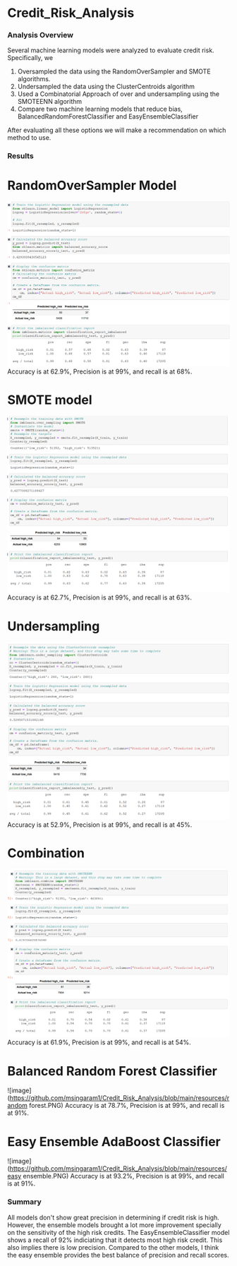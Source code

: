 # Credit_Risk_Analysis

### Analysis Overview
Several machine learning models were analyzed to evaluate credit risk. 
Specifically, we

 1. Oversampled the data using the RandomOverSampler and SMOTE algorithms.
 2. Undersampled the data using the ClusterCentroids algorithm
 3. Used a Combinatorial Approach of over and undersampling using the SMOTEENN algorithm
 4. Compare two machine learning models that reduce bias, BalancedRandomForestClassifier and     EasyEnsembleClassifier

After evaluating all these options we will make a recommendation on which method to use. 

### Results
# RandomOverSampler Model
![image](https://github.com/msingaram1/Credit_Risk_Analysis/blob/main/resources/oversampling.PNG)
Accuracy is at 62.9%, Precision is at 99%, and recall is at 68%.
# SMOTE model  
![image](https://github.com/msingaram1/Credit_Risk_Analysis/blob/main/resources/smote.PNG)
Accuracy is at 62.7%, Precision is at 99%, and recall is at 63%.
# Undersampling
![image](https://github.com/msingaram1/Credit_Risk_Analysis/blob/main/resources/under.PNG)
Accuracy is at 52.9%, Precision is at 99%, and recall is at 45%.
# Combination
![image](https://github.com/msingaram1/Credit_Risk_Analysis/blob/main/resources/combo.PNG)
Accuracy is at 61.9%, Precision is at 99%, and recall is at 54%.
# Balanced Random Forest Classifier
![image](https://github.com/msingaram1/Credit_Risk_Analysis/blob/main/resources/random forest.PNG)
Accuracy is at 78.7%, Precision is at 99%, and recall is at 91%.
# Easy Ensemble AdaBoost Classifier
 ![image](https://github.com/msingaram1/Credit_Risk_Analysis/blob/main/resources/easy ensemble.PNG)
 Accuracy is at 93.2%, Precision is at 99%, and recall is at 91%.


### Summary
All models don't show great precision in determining if credit risk is high. However, the ensemble models brought a lot more improvement specially on the sensitivity of the high risk credits. The EasyEnsembleClassifier model shows a recall of 92% indiciating that it detects most high risk credit. This also implies there is low precision. Compared to the other models, I think the easy ensemble provides the best balance of precision and recall scores. 
